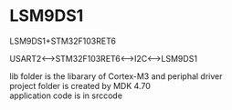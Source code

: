 # LSM9DS1
LSM9DS1+STM32F103RET6

USART2<-->STM32F103RET6<-->I2C<-->LSM9DS1

lib folder is the libarary of Cortex-M3 and periphal driver  
project folder is created by MDK 4.70  
application code is in srccode  

